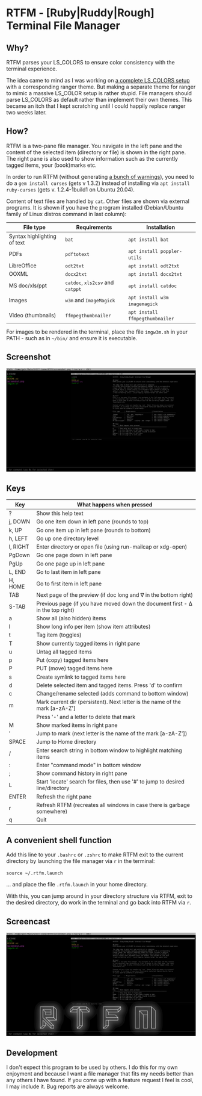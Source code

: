 # RTFM - [Ruby|Ruddy|Rough] Terminal File Manager

## Why?
RTFM parses your LS_COLORS to ensure color consistency with the terminal experience.

The idea came to mind as I was working on [a complete
LS_COLORS setup](https://github.com/isene/LS_COLORS) with a corresponding
ranger theme. But making a separate theme for ranger to mimic a massive
LS_COLOR setup is rather stupid. File managers should parse LS_COLORS as
default rather than implement their own themes. This became an itch that
I kept scratching until I could happily replace ranger two weeks later.

## How?
RTFM is a two-pane file manager. You navigate in the left pane and the content
of the selected item (directory or file) is shown in the right pane. The right
pane is also used to show information such as the currently tagged items, your
(book)marks etc.

In order to run RTFM (without generating [a bunch of
warnings](https://github.com/isene/RTFM/issues/1)), you need to do a `gem
install curses` (gets v 1.3.2) instead of installing via `apt install
ruby-curses` (gets v. 1.2.4-1build1 on Ubuntu 20.04). 

Content of text files are handled by `cat`. Other files are shown via external
programs. It is shown if you have the program installed (Debian/Ubuntu family
of Linux distros command in last column):

File type                   | Requirements                     | Installation
----------------------------|----------------------------------|-------------------------------
Syntax highlighting of text | `bat`                            | `apt install bat`
PDFs                        | `pdftotext`                      | `apt install poppler-utils`
LibreOffice                 | `odt2txt`                        | `apt install odt2txt`
OOXML                       | `docx2txt`                       | `apt install docx2txt`
MS doc/xls/ppt              | `catdoc`, `xls2csv` and `catppt` | `apt install catdoc`
Images                      | `w3m` and `ImageMagick`          | `apt install w3m imagemagick`
Video (thumbnails)          | `ffmpegthumbnailer`              | `apt install ffmpegthumbnailer`

For images to be rendered in the terminal, place the file `imgw3m.sh` in your
PATH - such as in `~/bin/` and ensure it is executable.

## Screenshot

![](img/screenshot.png)

## Keys
Key       | What happens when pressed
----------|-------------------------------------------------------------
?         | Show this help text
j, DOWN   | Go one item down in left pane (rounds to top)
k, UP     | Go one item up in left pane (rounds to bottom)
h, LEFT   | Go up one directory level
l, RIGHT  | Enter directory or open file (using run-mailcap or xdg-open)
   PgDown | Go one page down in left pane
   PgUp   | Go one page up in left pane
L, END    | Go to last item in left pane
H, HOME   | Go to first item in left pane
   TAB    | Next page of the preview (if doc long and ∇ in the bottom right)
   S-TAB  | Previous page (if you have moved down the document first - ∆ in the top right)
a         | Show all (also hidden) items
l         | Show long info per item (show item attributes)
t         | Tag item (toggles)
T         | Show currently tagged items in right pane
u         | Untag all tagged items
p         | Put (copy) tagged items here
P         | PUT (move) tagged items here
s         | Create symlink to tagged items here
d         | Delete selected item and tagged items. Press 'd' to confirm
c         | Change/rename selected (adds command to bottom window)
m         | Mark current dir (persistent). Next letter is the name of the mark [a-zA-Z']
          | Press '-' and a letter to delete that mark
M         | Show marked items in right pane
'         | Jump to mark (next letter is the name of the mark [a-zA-Z'])
   SPACE  | Jump to Home directory
/         | Enter search string in bottom window to highlight matching items
:         | Enter "command mode" in bottom window
;         | Show command history in right pane
L         | Start 'locate' search for files, then use '#' to jump to desired line/directory
   ENTER  | Refresh the right pane
r         | Refresh RTFM (recreates all windows in case there is garbage somewhere)
q         | Quit

## A convenient shell function
Add this line to your `.bashrc` or `.zshrc` to make RTFM exit to the current
directory by launching the file manager via `r` in the terminal:

`source ~/.rtfm.launch`

... and place the file `.rtfm.launch` in your home directory.

With this, you can jump around in your directory structure via RTFM, exit to
the desired directory, do work in the terminal and go back into RTFM via `r`.

## Screencast
[![RTFM screencast](/img/screenshot-logo.png)](https://isene.com/x/rtfm-screencast.mp4)

## Development
I don't expect this program to be used by others. I do this for my own
enjoyment and because I want a file manager that fits my needs better than any
others I have found. If you come up with a feature request I feel is cool, I
may include it. Bug reports are always welcome.
